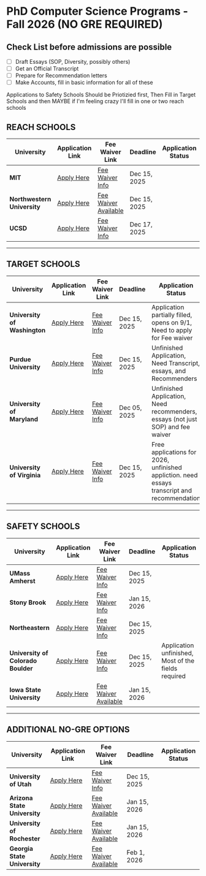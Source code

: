 # PhD Computer Science Programs - Fall 2026 (NO GRE REQUIRED)

## Check List before admissions are possible
- [ ] Draft Essays (SOP, Diversity, possibly others)
- [ ] Get an Official Transcript
- [ ] Prepare for Recommendation letters 
- [ ] Make Accounts, fill in basic information for all of these

Applications to Safety Schools Should be Priotizied first, Then Fill in Target Schools and then MAYBE if I'm feeling crazy I'll fill in one or two reach schools

## **REACH SCHOOLS**
| University | Application Link | Fee Waiver Link | Deadline | Application Status |
|------------|------------------|-----------------|----------|--------------------|
| **MIT** | [Apply Here](http://gradadmissions.mit.edu/) | [Fee Waiver Info](http://gradadmissions.mit.edu/about/diversity-initiatives/fee-waiver) | Dec 15, 2025 | |
| **Northwestern University** | [Apply Here](https://www.mccormick.northwestern.edu/computer-science/) | [Fee Waiver Available](https://www.mccormick.northwestern.edu/computer-science/academics/graduate/admissions/) | Dec 15, 2025 | |
| **UCSD** | [Apply Here](https://cse.ucsd.edu/graduate/admissions) | [Fee Waiver Info](https://docs.google.com/forms/d/e/1FAIpQLSekFbkST-lIVOMQm_hKHotCgOZXaaCYx3Tg4ePXPjX5p_9xag/viewform) | Dec 17, 2025 | |

---

## **TARGET SCHOOLS**
| University | Application Link | Fee Waiver Link | Deadline | Application Status |
|------------|------------------|-----------------|----------|--------------------|
| **University of Washington** | [Apply Here](https://grad.uw.edu/admissions/) | [Fee Waiver Info](https://www.cs.washington.edu/academics/phd/admissions) | Dec 15, 2025 | Application partially filled, opens on 9/1, Need to apply for Fee waiver |
| **Purdue University** | [Apply Here](https://www.purdue.edu/gradschool/admissions/) | [Fee Waiver Info](https://www.purdue.edu/gradschool/admissions/how-to-apply/apply-fee.html) | Dec 15, 2025 | Unfinished Application, Need Transcript, essays, and Recommenders |
| **University of Maryland** | [Apply Here](https://gradschool.umd.edu/admissions) | [Fee Waiver Info](https://gradschool.umd.edu/feewaiverinformation) | Dec 05, 2025 | Unfinished Application, Need recommenders, essays (not just SOP) and fee waiver |
| **University of Virginia** | [Apply Here](https://engineering.virginia.edu/graduate-admissions) | [Fee Waiver Info](https://engineering.virginia.edu/departments/biomedical-engineering/apply/application-fee-waivers) | Dec 15, 2025 | Free applications for 2026, unfinished appliction. need essays transcript and recommendation |

---

## **SAFETY SCHOOLS**
| University | Application Link | Fee Waiver Link | Deadline | Application Status |
|------------|------------------|-----------------|----------|--------------------|
| **UMass Amherst** | [Apply Here](https://www.umass.edu/graduate/admissions) | [Fee Waiver Info](https://www.cics.umass.edu/admissions/application-instructions) | Dec 15, 2025 | |
| **Stony Brook** | [Apply Here](https://www.stonybrook.edu/commcms/grad/) | [Fee Waiver Info](https://www.stonybrook.edu/sb/graduatebulletin/current/admissions/special/waiver.php) | Jan 15, 2026 | |
| **Northeastern** | [Apply Here](https://coe.northeastern.edu/academics-experiential-learning/graduate-school-of-engineering/) | [Fee Waiver Info](https://coe.northeastern.edu/academics-experiential-learning/graduate-school-of-engineering/graduate-admissions/) | Dec 15, 2025 | |
| **University of Colorado Boulder** | [Apply Here](https://www.colorado.edu/graduateschool/admissions) | [Fee Waiver Info](https://www.colorado.edu/graduateschool/admissions/application-requirements/application-fee) | Dec 15, 2025 | Application unfinished, Most of the fields required |
| **Iowa State University** | [Apply Here](https://www.cs.iastate.edu/graduate-studies/) | [Fee Waiver Available](https://www.grad-college.iastate.edu/admissions/) | Jan 15, 2026 | |

---

## **ADDITIONAL NO-GRE OPTIONS**
| University | Application Link | Fee Waiver Link | Deadline | Application Status |
|------------|------------------|-----------------|----------|--------------------|
| **University of Utah** | [Apply Here](https://admissions.utah.edu/graduate/) | [Fee Waiver Info](https://www.cs.utah.edu/graduate/admissions/) | Dec 15, 2025 | |
| **Arizona State University** | [Apply Here](https://admission.asu.edu/graduate) | [Fee Waiver Available](https://graduate.asu.edu/admissions) | Jan 15, 2026 | |
| **University of Rochester** | [Apply Here](https://www.rochester.edu/college/gradstudies/) | [Fee Waiver Available](https://www.rochester.edu/college/gradstudies/graduate-admissions/) | Jan 15, 2026 | |
| **Georgia State University** | [Apply Here](https://cs.gsu.edu/graduate/) | [Fee Waiver Available](https://graduateadmissions.gsu.edu/) | Feb 1, 2026 | |
